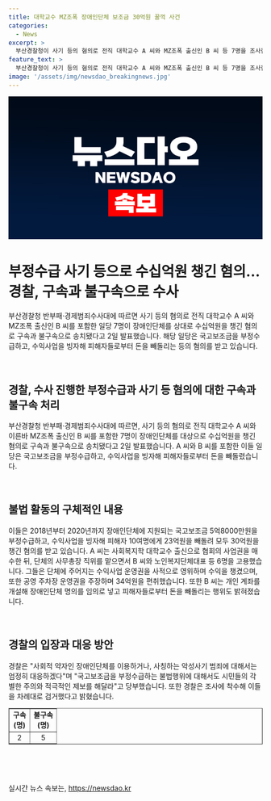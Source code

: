 ```yaml
---
title: 대학교수 MZ조폭 장애인단체 보조금 30억원 꿀꺽 사건
categories:
  - News
excerpt: >
  부산경찰청이 사기 등의 혐의로 전직 대학교수 A 씨와 MZ조폭 출신인 B 씨 등 7명을 조사한 결과, 장애인단체에 국고보조금 부정수급 및 수익사업을 빙자한 30억원 횡령 혐의로 2명을 구속하고, 5명을 불구속 송치했다. A 씨와 B 씨는 사회복지학 교수 출신과 조폭 출신으로, 장애인단체의 운영권을 사적으로 영위하며 수익을 거둬들였으며, 투자자를 놓고 사기를 치기도 했다. 경찰은 피해자가 10여명에 이르고, 피해금액은 19억6000만원에 달한다고 설명했다.
feature_text: >
  부산경찰청이 사기 등의 혐의로 전직 대학교수 A 씨와 MZ조폭 출신인 B 씨 등 7명을 조사한 결과, 장애인단체에 국고보조금 부정수급 및 수익사업을 빙자한 30억원 횡령 혐의로 2명을 구속하고, 5명을 불구속 송치했다. A 씨와 B 씨는 사회복지학 교수 출신과 조폭 출신으로, 장애인단체의 운영권을 사적으로 영위하며 수익을 거둬들였으며, 투자자를 놓고 사기를 치기도 했다. 경찰은 피해자가 10여명에 이르고, 피해금액은 19억6000만원에 달한다고 설명했다.
image: '/assets/img/newsdao_breakingnews.jpg'
---
```


<p><img src="/assets/img/newsdao_breakingnews.jpg" alt="koreaapp 속보" /></p>

<h1 data-ke-size="size26">부정수급 사기 등으로 수십억원 챙긴 혐의…경찰, 구속과 불구속으로 수사</h1>

<p>부산경찰청 반부패·경제범죄수사대에 따르면 사기 등의 혐의로 전직 대학교수 A 씨와 MZ조폭 출신인 B 씨를 포함한 일당 7명이 장애인단체를 상대로 수십억원을 챙긴 혐의로 구속과 불구속으로 송치됐다고 2일 발표했습니다. 해당 일당은 국고보조금을 부정수급하고, 수익사업을 빙자해 피해자들로부터 돈을 빼돌리는 등의 혐의를 받고 있습니다.</p>

<p data-ke-size="size16">&nbsp;</p>

<h2 data-ke-size="size24">경찰, 수사 진행한 부정수급과 사기 등 혐의에 대한 구속과 불구속 처리</h2>

<p data-ke-size="size16">부산경찰청 반부패·경제범죄수사대에 따르면, 사기 등의 혐의로 전직 대학교수 A 씨와 이른바 MZ조폭 출신인 B 씨를 포함한 7명이 장애인단체를 대상으로 수십억원을 챙긴 혐의로 구속과 불구속으로 송치됐다고 2일 발표했습니다. A 씨와 B 씨를 포함한 이들 일당은 국고보조금을 부정수급하고, 수익사업을 빙자해 피해자들로부터 돈을 빼돌렸습니다.</p>

<p data-ke-size="size16">&nbsp;</p>

<h2 data-ke-size="size24">불법 활동의 구체적인 내용</h2>

<p data-ke-size="size16">이들은 2018년부터 2020년까지 장애인단체에 지원되는 국고보조금 5억8000만원을 부정수급하고, 수익사업을 빙자해 피해자 10여명에게 23억원을 빼돌려 모두 30억원을 챙긴 혐의를 받고 있습니다. A 씨는 사회복지학 대학교수 출신으로 협회의 사업권을 매수한 뒤, 단체의 사무총장 직위를 맡으면서 B 씨와 노인복지단체대표 등 6명을 고용했습니다. 그들은 단체에 주어지는 수익사업 운영권을 사적으로 영위하며 수익을 챙겼으며, 또한 공영 주차장 운영권을 주장하며 34억원을 편취했습니다. 또한 B 씨는 개인 계좌를 개설해 장애인단체 명의를 임의로 넣고 피해자들로부터 돈을 빼돌리는 행위도 밝혀졌습니다.</p>

<p data-ke-size="size16">&nbsp;</p>

<h2 data-ke-size="size24">경찰의 입장과 대응 방안</h2>

<p data-ke-size="size16">경찰은 "사회적 약자인 장애인단체를 이용하거나, 사칭하는 악성사기 범죄에 대해서는 엄정히 대응하겠다"며 "국고보조금을 부정수급하는 불법행위에 대해서도 시민들의 각별한 주의와 적극적인 제보를 해달라"고 당부했습니다. 또한 경찰은 조사에 착수해 이들을 차례대로 검거했다고 밝혔습니다.</p>

<table style="width: 100%;" border="1">
<tbody>
<tr>
<td style="text-align: center; height: 17px;"><b>구속<br /> (명)</b></td>
<td style="text-align: center; height: 17px;"><b>불구속<br /> (명)</b></td>
</tr>
<tr>
<td style="text-align: center; height: 17px;">2</td>
<td style="text-align: center; height: 17px;">5</td>
</tr>
</tbody>
</table>

<p data-ke-size="size16">&nbsp;</p>

<p data-ke-size="size16">&nbsp;</p>
실시간 뉴스 속보는, <a href="https://newsdao.kr" rel="dofollow">https://newsdao.kr</a>


